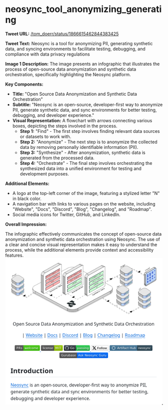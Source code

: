 # neosync_tool_anonymizing_generating

**Tweet URL:** [/tom_doerr/status/1866615462844383425](/tom_doerr/status/1866615462844383425)

**Tweet Text:** Neosync is a tool for anonymizing PII, generating synthetic data, and syncing environments to facilitate testing, debugging, and compliance with data privacy regulations

**Image 1 Description:** The image presents an infographic that illustrates the process of open-source data anonymization and synthetic data orchestration, specifically highlighting the Neosync platform.

**Key Components:**

* **Title:** "Open Source Data Anonymization and Synthetic Data Orchestration"
* **Subtitle:** "Neosync is an open-source, developer-first way to anonymize PII, generate synthetic data, and sync environments for better testing, debugging, and developer experience."
* **Visual Representation:** A flowchart with arrows connecting various boxes, depicting the steps involved in the process.
	+ **Step 1:** "Find" - The first step involves finding relevant data sources or datasets to work with.
	+ **Step 2:** "Anonymize" - The next step is to anonymize the collected data by removing personally identifiable information (PII).
	+ **Step 3:** "Synthesize" - After anonymization, synthetic data is generated from the processed data.
	+ **Step 4:** "Orchestrate" - The final step involves orchestrating the synthesized data into a unified environment for testing and development purposes.

**Additional Elements:**

* A logo at the top-left corner of the image, featuring a stylized letter "N" in black color.
* A navigation bar with links to various pages on the website, including "Website", "Docs", "Discord", "Blog", "Changelog", and "Roadmap".
* Social media icons for Twitter, GitHub, and LinkedIn.

**Overall Impression:**

The infographic effectively communicates the concept of open-source data anonymization and synthetic data orchestration using Neosync. The use of a clear and concise visual representation makes it easy to understand the process, while the additional elements provide context and accessibility features.
![Image 1](./image_1.jpg)
